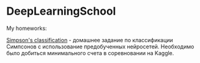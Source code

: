# DeepLearningSchool
My homeworks:

[Simpson's classification](https://github.com/AndreyBuynov/DeepLearningSchool/blob/main/AndreyBuynovskiy_kaggle_simpsons.ipynb) - домашнее задание по классификации Симпсонов с использование предобученных нейросетей. Необходимо было добиться минимального счета в соревновании на Kaggle.

